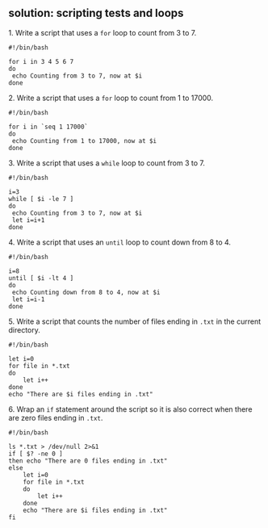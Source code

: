 ## solution: scripting tests and loops

1\. Write a script that uses a `for` loop to count from 3 to 7.

    #!/bin/bash

    for i in 3 4 5 6 7
    do
     echo Counting from 3 to 7, now at $i
    done

2\. Write a script that uses a `for` loop to count from 1 to 17000.

    #!/bin/bash

    for i in `seq 1 17000`
    do
     echo Counting from 1 to 17000, now at $i
    done

3\. Write a script that uses a `while` loop to count from 3 to 7.

    #!/bin/bash

    i=3
    while [ $i -le 7 ]
    do
     echo Counting from 3 to 7, now at $i
     let i=i+1
    done

4\. Write a script that uses an `until` loop to count down from 8 to 4.

    #!/bin/bash

    i=8
    until [ $i -lt 4 ]
    do
     echo Counting down from 8 to 4, now at $i
     let i=i-1
    done

5\. Write a script that counts the number of files ending in `.txt` in
the current directory.

    #!/bin/bash

    let i=0
    for file in *.txt
    do
        let i++
    done
    echo "There are $i files ending in .txt"
        

6\. Wrap an `if` statement around the script so it is also correct when
there are zero files ending in `.txt`.

    #!/bin/bash

    ls *.txt > /dev/null 2>&1
    if [ $? -ne 0 ] 
    then echo "There are 0 files ending in .txt"
    else
        let i=0
        for file in *.txt
        do
            let i++
        done
        echo "There are $i files ending in .txt"
    fi

